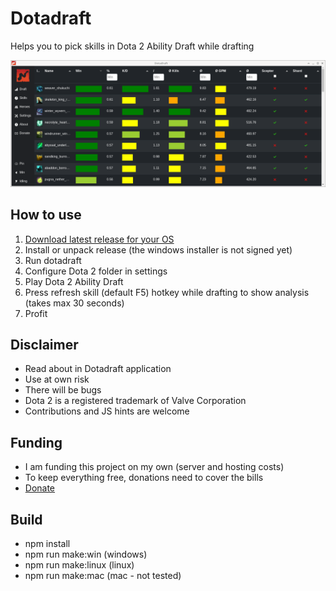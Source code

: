 # Dotadraft

Helps you to pick skills in Dota 2 Ability Draft while drafting

![dotadraft screenshot](https://raw.githubusercontent.com/dotadraft/dotadraft_ui/master/images/screenshot.png "Dotadraft")

## How to use

1. [Download latest release for your OS](https://github.com/dotadraft/dotadraft_ui/releases)
2. Install or unpack release (the windows installer is not signed yet)
3. Run dotadraft
4. Configure Dota 2 folder in settings
5. Play Dota 2 Ability Draft
6. Press refresh skill (default F5) hotkey while drafting to show analysis (takes max 30 seconds)
7. Profit

## Disclaimer

- Read about in Dotadraft application
- Use at own risk
- There will be bugs
- Dota 2 is a registered trademark of Valve Corporation
- Contributions and JS hints are welcome

## Funding

- I am funding this project on my own (server and hosting costs)
- To keep everything free, donations need to cover the bills
- [Donate](https://www.paypal.com/donate?hosted_button_id=DM426FKQMXSRA)

## Build

- npm install
- npm run make:win (windows)
- npm run make:linux (linux)
- npm run make:mac (mac - not tested)

